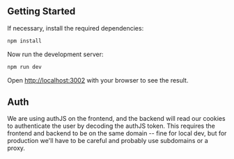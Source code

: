 ## Getting Started

If necessary, install the required dependencies:

```bash
npm install
```

Now run the development server:

```bash
npm run dev
```

Open [http://localhost:3002](http://localhost:3002) with your browser to see the result.

## Auth

We are using authJS on the frontend, and the backend will read our cookies to authenticate the user by decoding the authJS token. This requires the frontend and backend to be on the same domain -- fine for local dev, but for production we'll have to be careful and probably use subdomains or a proxy.
